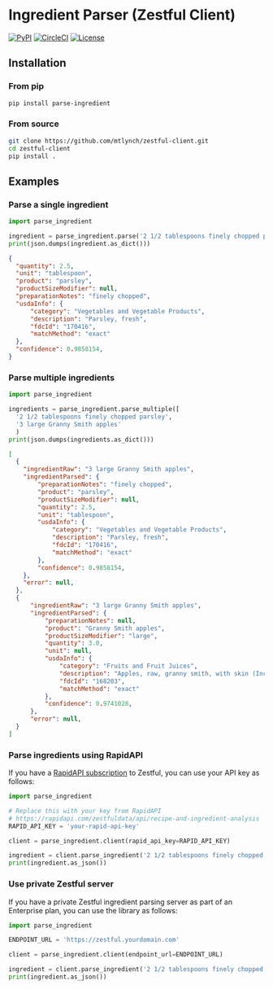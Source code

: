 # Ingredient Parser (Zestful Client)

[![PyPI](https://img.shields.io/pypi/v/zestful-parse-ingredient)](https://pypi.org/project/zestful-parse-ingredient/)
[![CircleCI](https://circleci.com/gh/mtlynch/zestful-client.svg?style=svg)](https://circleci.com/gh/mtlynch/zestful-client)
[![License](http://img.shields.io/:license-mit-blue.svg?style=flat-square)](LICENSE)

## Installation

### From pip

```bash
pip install parse-ingredient
```

### From source

```bash
git clone https://github.com/mtlynch/zestful-client.git
cd zestful-client
pip install .
```

## Examples

### Parse a single ingredient

```python
import parse_ingredient

ingredient = parse_ingredient.parse('2 1/2 tablespoons finely chopped parsley')
print(json.dumps(ingredient.as_dict()))
```

```json
{
  "quantity": 2.5,
  "unit": "tablespoon",
  "product": "parsley",
  "productSizeModifier": null,
  "preparationNotes": "finely chopped",
  "usdaInfo": {
      "category": "Vegetables and Vegetable Products",
      "description": "Parsley, fresh",
      "fdcId": "170416",
      "matchMethod": "exact"
  },
  "confidence": 0.9858154,
}
```


### Parse multiple ingredients

```python
import parse_ingredient

ingredients = parse_ingredient.parse_multiple([
  '2 1/2 tablespoons finely chopped parsley',
  '3 large Granny Smith apples'
  )
print(json.dumps(ingredients.as_dict()))
```

```json
[
  {
    "ingredientRaw": "3 large Granny Smith apples",
    "ingredientParsed": {
        "preparationNotes": "finely chopped",
        "product": "parsley",
        "productSizeModifier": null,
        "quantity": 2.5,
        "unit": "tablespoon",
        "usdaInfo": {
            "category": "Vegetables and Vegetable Products",
            "description": "Parsley, fresh",
            "fdcId": "170416",
            "matchMethod": "exact"
        },
        "confidence": 0.9858154,
    },
    "error": null,
  },
  {
      "ingredientRaw": "3 large Granny Smith apples",
      "ingredientParsed": {
          "preparationNotes": null,
          "product": "Granny Smith apples",
          "productSizeModifier": "large",
          "quantity": 3.0,
          "unit": null,
          "usdaInfo": {
              "category": "Fruits and Fruit Juices",
              "description": "Apples, raw, granny smith, with skin (Includes foods for USDA's Food Distribution Program)",
              "fdcId": "168203",
              "matchMethod": "exact"
          },
          "confidence": 0.9741028,
      },
      "error": null,
  }
]
```

### Parse ingredients using RapidAPI

If you have a [RapidAPI subscription](https://rapidapi.com/zestfuldata/api/recipe-and-ingredient-analysis) to Zestful, you can use your API key as follows:

```python
import parse_ingredient

# Replace this with your key from RapidAPI
# https://rapidapi.com/zestfuldata/api/recipe-and-ingredient-analysis
RAPID_API_KEY = 'your-rapid-api-key'

client = parse_ingredient.client(rapid_api_key=RAPID_API_KEY)

ingredient = client.parse_ingredient('2 1/2 tablespoons finely chopped parsley')
print(ingredient.as_json())
```

### Use private Zestful server

If you have a private Zestful ingredient parsing server as part of an Enterprise plan, you can use the library as follows:

```python
import parse_ingredient

ENDPOINT_URL = 'https://zestful.yourdomain.com'

client = parse_ingredient.client(endpoint_url=ENDPOINT_URL)

ingredient = client.parse_ingredient('2 1/2 tablespoons finely chopped parsley')
print(ingredient.as_json())
```
